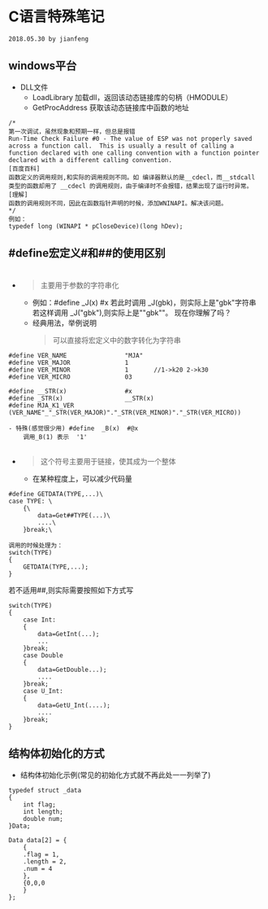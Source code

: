# **C语言特殊笔记**
`2018.05.30 by jianfeng`

## windows平台
- DLL文件
	- LoadLibrary 加载dll，返回该动态链接库的句柄（HMODULE）
	- GetProcAddress 获取该动态链接库中函数的地址
```
/*
第一次调试，虽然现象和预期一样，但总是报错
Run-Time Check Failure #0 - The value of ESP was not properly saved across a function call.  This is usually a result of calling a function declared with one calling convention with a function pointer declared with a different calling convention.
[百度百科]
函数定义的调用规则,和实际的调用规则不同。如 编译器默认的是__cdecl，而__stdcall 类型的函数却用了 __cdecl 的调用规则，由于编译时不会报错，结果出现了运行时异常。
[理解]
函数的调用规则不同，因此在函数指针声明的时候，添加WNINAPI。解决该问题。
*/
例如：
typedef long (WINAPI * pCloseDevice)(long hDev);
```

## #define宏定义#和##的使用区别
- #
	> 主要用于参数的字符串化
	- 例如：#define _J(x)	#x
		若此时调用 _J(gbk)，则实际上是"gbk"字符串
		若这样调用 _J("gbk"),则实际上是"\"gbk\""。
		现在你理解了吗？
	- 经典用法，举例说明
		> 可以直接将宏定义中的数字转化为字符串
```
#define VER_NAME				"MJA"
#define VER_MAJOR				1
#define VER_MINOR				1		//1->k20 2->k30
#define VER_MICRO				03

#define __STR(x)				#x
#define _STR(x)					__STR(x)
#define MJA_K1_VER				(VER_NAME"_"_STR(VER_MAJOR)"."_STR(VER_MINOR)"."_STR(VER_MICRO))
```	
	- 特殊(感觉很少用) #define  _B(x)  #@x
		调用_B(1) 表示  '1'
- ##
	> 这个符号主要用于链接，使其成为一个整体
	- 在某种程度上，可以减少代码量
```
#define GETDATA(TYPE,...)\
case TYPE: \
    {\
        data=Get##TYPE(...)\
        ....\
    }break;\

调用的时候处理为：
switch(TYPE)
{
    GETDATA(TYPE,...);
}
```
若不适用##,则实际需要按照如下方式写
```
switch(TYPE)
{
    case Int:
    {
        data=GetInt(...);
        ...
    }break;
    case Double
    {
        data=GetDouble...);
        ....
    }break;
    case U_Int:
    {
        data=GetU_Int(....);
        ....
    }break;
}
```

## 结构体初始化的方式
- 结构体初始化示例(常见的初始化方式就不再此处一一列举了)
```
typedef struct _data
{
	int flag;
	int length;
	double num;
}Data;

Data data[2] = {
	{
	.flag = 1,
	.length = 2,
	.num = 4
	},
	{0,0,0
	}
};
```